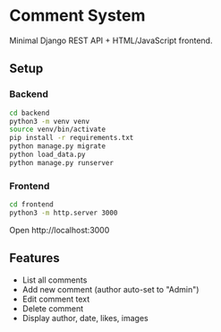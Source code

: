 # Comment System

Minimal Django REST API + HTML/JavaScript frontend.

## Setup

### Backend
```bash
cd backend
python3 -m venv venv
source venv/bin/activate
pip install -r requirements.txt
python manage.py migrate
python load_data.py
python manage.py runserver
```

### Frontend
```bash
cd frontend
python3 -m http.server 3000
```

Open http://localhost:3000

## Features
- List all comments
- Add new comment (author auto-set to "Admin")
- Edit comment text
- Delete comment
- Display author, date, likes, images